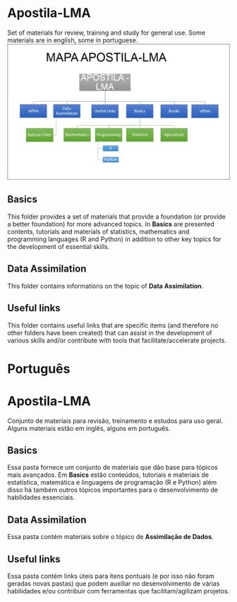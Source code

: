 # Apostila-LMA
Set of materials for review, training and study for general use. Some materials are in english, some in portuguese.
![Mapa da apostila](https://github.com/lmmacul/Apostila-LMA/blob/master/mapa3.jpg)

## Basics
This folder provides a set of materials that provide a foundation (or provide a better foundation) for more advanced topics. In **Basics** are presented contents, tutorials and materials of statistics, mathematics and programming languages (R and Python) in addition to other key topics for the development of essential skills.

## Data Assimilation
This folder contains informations on the topic of **Data Assimilation**. 

## Useful links
This folder contains useful links that are specific items (and therefore no other folders have been created) that can assist in the development of various skills and/or contribute with tools that facilitate/accelerate projects.

# Português
# Apostila-LMA
Conjunto de materiais para revisão, treinamento e estudos para uso geral. Alguns materiais estão em inglês, alguns em português.

## Basics
Essa pasta fornece um conjunto de materiais que dão base para tópicos mais avançados. Em **Basics** estão conteúdos, tutoriais e materiais de estatística, matemática e linguagens de programação (R e Python) além disso há também outros tópicos importantes para o desenvolvimento de habilidades essenciais.

## Data Assimilation
Essa pasta contém materiais sobre o tópico de **Assimilação de Dados**.

## Useful links
Essa pasta contém links úteis para itens pontuais (e por isso não foram geradas novas pastas) que podem auxiliar no desenvolvimento de várias habilidades e/ou contribuir com ferramentas que facilitam/agilizam projetos.
